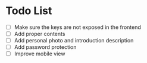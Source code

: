 # Todo List

- [ ] Make sure the keys are not exposed in the frontend
- [ ] Add proper contents
- [ ] Add personal photo and introduction description
- [ ] Add password protection
- [ ] Improve mobile view
